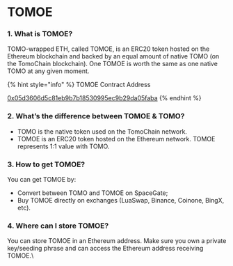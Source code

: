 # TOMOE

### 1. What is TOMOE?

TOMO-wrapped ETH, called TOMOE, is an ERC20 token hosted on the Ethereum blockchain and backed by an equal amount of native TOMO (on the TomoChain blockchain). One TOMOE is worth the same as one native TOMO at any given moment.

{% hint style="info" %}
TOMOE Contract Address

[0x05d3606d5c81eb9b7b18530995ec9b29da05faba](https://etherscan.io/address/0x05d3606d5c81eb9b7b18530995ec9b29da05faba)
{% endhint %}

### 2. What’s the difference between TOMOE & TOMO?

* TOMO is the native token used on the TomoChain network.
* TOMOE is an ERC20 token hosted on the Ethereum network. TOMOE represents 1:1 value with TOMO.

### 3. How to get TOMOE?

You can get TOMOE by:

* Convert between TOMO and TOMOE on SpaceGate;
* Buy TOMOE directly on exchanges (LuaSwap, Binance, Coinone, BingX, etc).

### 4. Where can I store TOMOE?

You can store TOMOE in an Ethereum address. Make sure you own a private key/seeding phrase and can access the Ethereum address receiving TOMOE.\

